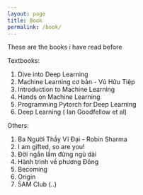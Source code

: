 ```yaml
---
layout: page
title: Book
permalink: /book/
---
```


These are the books i have read before

Textbooks:
1. Dive into Deep Learning
2. Machine Learning cơ bản - Vũ Hữu Tiệp
3. Introduction to Machine Learning
4. Hands on Machine Learning
5. Programming Pytorch for Deep Learning
6. Deep Learning ( Ian Goodfellow et al)

Others:
1. Ba Người Thầy Vĩ Đại - Robin Sharma
2. I am gifted, so are you!
3. Đời ngắn lắm đừng ngủ dài
4. Hành trình về phương Đông
5. Becoming
6. Origin
7. 5AM Club (..)